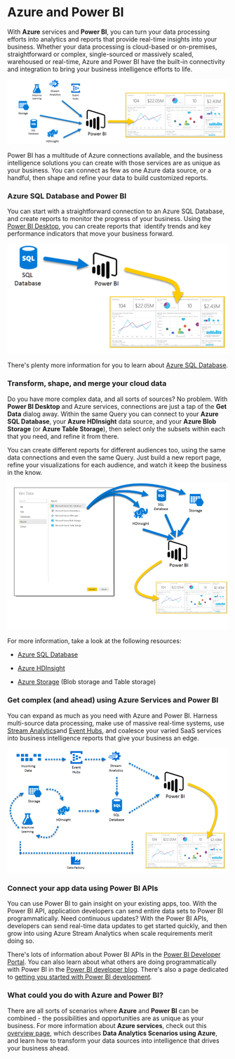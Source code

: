 ﻿<properties
   pageTitle="Azure and Power BI"
   description="Azure and Power BI"
   services="powerbi"
   documentationCenter=""
   authors="davidiseminger"
   manager="mblythe"
   backup=""
   editor=""
   tags=""
   qualityFocus="no"
   qualityDate=""/>

<tags
   ms.service="powerbi"
   ms.devlang="NA"
   ms.topic="article"
   ms.tgt_pltfrm="NA"
   ms.workload="powerbi"
   ms.date="09/08/2016"
   ms.author="davidi"/>

# Azure and Power BI

With **Azure** services and **Power BI**, you can turn your data processing efforts into analytics and reports that provide real-time insights into your business. Whether your data processing is cloud-based or on-premises, straightforward or complex, single-sourced or massively scaled, warehoused or real-time, Azure and Power BI have the built-in connectivity and integration to bring your business intelligence efforts to life.

![](media/powerbi-azure-and-power-bi/Azure_1.png)

Power BI has a multitude of Azure connections available, and the business intelligence solutions you can create with those services are as unique as your business. You can connect as few as one Azure data source, or a handful, then shape and refine your data to build customized reports.

### Azure SQL Database and Power BI

You can start with a straightforward connection to an Azure SQL Database, and create reports to monitor the progress of your business. Using the [Power BI Desktop](powerbi-desktop-getting-started.md), you can create reports that  identify trends and key performance indicators that move your business forward.

![](media/powerbi-azure-and-power-bi/Azure_2_SQLtoPBI.png)

There's plenty more information for you to learn about [Azure SQL Database](http://azure.microsoft.com/services/sql-database/).

### Transform, shape, and merge your cloud data

Do you have more complex data, and all sorts of sources? No problem. With **Power BI Desktop** and Azure services, connections are just a tap of the **Get Data** dialog away. Within the same Query you can connect to your **Azure SQL Database**, your **Azure HDInsight** data source, and your **Azure Blob Storage** (or **Azure Table Storage**), then select only the subsets within each that you need, and refine it from there.

You can create different reports for different audiences too, using the same data connections and even the same Query. Just build a new report page, refine your visualizations for each audience, and watch it keep the business in the know.

![](media/powerbi-azure-and-power-bi/Azure_3_MultipletoPBI.png)

For more information, take a look at the following resources:

-   [Azure SQL Database](http://azure.microsoft.com/services/sql-database/)

-   [Azure HDInsight](http://azure.microsoft.com/services/hdinsight/)

-   [Azure Storage](http://azure.microsoft.com/services/storage/) (Blob storage and Table storage)

### Get complex (and ahead) using Azure Services and Power BI

You can expand as much as you need with Azure and Power BI. Harness multi-source data processing, make use of massive real-time systems, use [Stream Analytics](http://azure.microsoft.com/services/stream-analytics/)and [Event Hubs](http://azure.microsoft.com/services/event-hubs/), and coalesce your varied SaaS services into business intelligence reports that give your business an edge.

![](media/powerbi-azure-and-power-bi/Azure_4_Complex.png)

### Connect your app data using Power BI APIs

You can use Power BI to gain insight on your existing apps, too. With the Power BI API, application developers can send entire data sets to Power BI programmatically. Need continuous updates? With the Power BI APIs, developers can send real-time data updates to get started quickly, and then grow into using Azure Stream Analytics when scale requirements merit doing so.

There's lots of information about Power BI APIs in the [Power BI Developer Portal](http://dev.powerbi.com). You can also learn about what others are doing programmatically with Power BI in the [Power BI developer blog](http://blogs.msdn.com/powerbidev). There's also a page dedicated to [getting you started with Power BI development](https://msdn.microsoft.com/library/dn889824.aspx).

### What could you do with Azure and Power BI?

There are all sorts of scenarios where **Azure** and **Power BI** can be combined - the possibilities and opportunities are as unique as your business. For more information about **Azure services**, check out this [overview page](http://go.microsoft.com/fwlink/?LinkId=535031&clcid=0x409), which describes **Data Analytics Scenarios using Azure**, and learn how to transform your data sources into intelligence that drives your business ahead.
